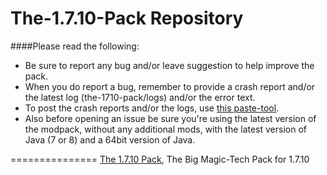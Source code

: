 The-1.7.10-Pack Repository
===============
####Please read the following:

- Be sure to report any bug and/or leave suggestion to help improve the pack.
- When you do report a bug, remember to provide a crash report and/or the latest log (the-1710-pack/logs) and/or the error text.
- To post the crash reports and/or the logs, use [this paste-tool](http://paste.ubuntu.com).
- Also before opening an issue be sure you're using the latest version of the modpack, without any additional mods, with the latest version of Java (7 or 8) and a 64bit version of Java.

===============
[The 1.7.10 Pack](http://bit.ly/The-1-7-10-Pack), The Big Magic-Tech Pack for 1.7.10
